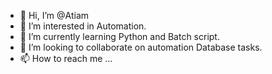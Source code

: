 - 👋 Hi, I’m @Atiam
- 👀 I’m interested in Automation.
- 🌱 I’m currently learning Python and Batch script.
- 💞️ I’m looking to collaborate on automation Database tasks.
- 📫 How to reach me ...

<!---
Atiam/Atiam is a ✨ special ✨ repository because its `README.md` (this file) appears on your GitHub profile.
You can click the Preview link to take a look at your changes.
--->
